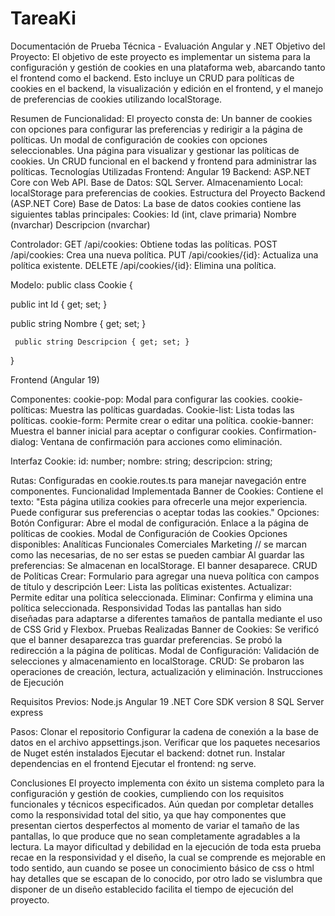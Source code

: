 # TareaKi
Documentación de Prueba Técnica - Evaluación Angular y .NET
Objetivo del Proyecto: El objetivo de este proyecto es implementar un sistema para la configuración y gestión de cookies en una plataforma web, abarcando tanto el frontend como el backend. Esto incluye un CRUD para políticas de cookies en el backend, la visualización y edición en el frontend, y el manejo de preferencias de cookies utilizando localStorage.

Resumen de Funcionalidad: 
El proyecto consta de:
Un banner de cookies con opciones para configurar las preferencias y redirigir a la página de políticas.
Un modal de configuración de cookies con opciones seleccionables.
Una página para visualizar y gestionar las políticas de cookies.
Un CRUD funcional en el backend y frontend para administrar las políticas.
Tecnologías Utilizadas
Frontend: Angular 19
Backend: ASP.NET Core con Web API.
Base de Datos: SQL Server.
Almacenamiento Local: localStorage para preferencias de cookies.
Estructura del Proyecto
Backend (ASP.NET Core)
Base de Datos: La base de datos cookies contiene las siguientes tablas principales:
Cookies:
Id (int, clave primaria)
Nombre (nvarchar)
Descripcion (nvarchar)

Controlador:
GET /api/cookies: Obtiene todas las políticas.
POST /api/cookies: Crea una nueva política.
PUT /api/cookies/{id}: Actualiza una política existente.
DELETE /api/cookies/{id}: Elimina una política.

Modelo:
public class Cookie {
 
  public int Id {  get; set; }
     
  public string Nombre { get; set; } 

 	 public string Descripcion { get; set; } 

}

Frontend (Angular 19)

Componentes:
cookie-pop: Modal para configurar las cookies.
cookie-políticas: Muestra las políticas guardadas.
Cookie-list: Lista todas las políticas.
cookie-form: Permite crear o editar una política.
cookie-banner: Muestra el banner inicial para aceptar o configurar cookies.
Confirmation-dialog: Ventana de confirmación para acciones como eliminación.

Interfaz Cookie:
id: number;
nombre: string;
descripcion: string;


Rutas: Configuradas en cookie.routes.ts para manejar navegación entre componentes.
 Funcionalidad Implementada
 Banner de Cookies:
Contiene el texto: "Esta página utiliza cookies para ofrecerle una mejor experiencia. Puede configurar sus preferencias o aceptar todas las cookies."
Opciones:
Botón Configurar: Abre el modal de configuración.
Enlace a la página de políticas de cookies.
Modal de Configuración de Cookies
Opciones disponibles:
Analíticas
Funcionales
Comerciales
Marketing // se marcan como las necesarias, de no ser estas se pueden cambiar
Al guardar las preferencias:
Se almacenan en localStorage.
El banner desaparece.
CRUD de Políticas
Crear: Formulario para agregar una nueva política con campos de título y descripción 
Leer: Lista las políticas existentes.
Actualizar: Permite editar una política seleccionada.
Eliminar: Confirma y elimina una política seleccionada.
Responsividad
Todas las pantallas han sido diseñadas para adaptarse a diferentes tamaños de pantalla mediante el uso de CSS Grid y Flexbox.
Pruebas Realizadas
Banner de Cookies:
Se verificó que el banner desaparezca tras guardar preferencias.
Se probó la redirección a la página de políticas.
Modal de Configuración:
Validación de selecciones y almacenamiento en localStorage.
CRUD:
Se probaron las operaciones de creación, lectura, actualización y eliminación.
Instrucciones de Ejecución

Requisitos Previos:
Node.js 
Angular 19
.NET Core SDK version 8
SQL Server express

Pasos:
Clonar el repositorio
Configurar la cadena de conexión a la base de datos en el archivo appsettings.json.
Verificar que los paquetes necesarios de Nuget estén instalados 
Ejecutar el backend: dotnet run.
Instalar dependencias en el frontend
Ejecutar el frontend: ng serve.


Conclusiones
El proyecto implementa con éxito un sistema completo para la configuración y gestión de cookies, cumpliendo con los requisitos funcionales y técnicos especificados. Aún quedan por completar detalles como la responsividad total del sitio, ya que hay componentes que presentan ciertos desperfectos al momento de variar el tamaño de las pantallas, lo que produce que no sean completamente agradables a la lectura. La mayor dificultad y debilidad en la ejecución de toda esta prueba recae en la responsividad y el diseño, la cual se comprende es mejorable en todo sentido, aun cuando se posee un conocimiento básico de css o html hay detalles que se escapan de lo conocido, por otro lado se vislumbra que disponer de un diseño establecido facilita el tiempo de ejecución del proyecto. 
